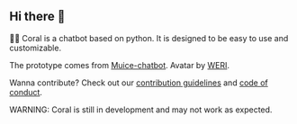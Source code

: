 ## Hi there 👋

🙋‍♀️ Coral is a chatbot based on python. It is designed to be easy to use and customizable.

The prototype comes from [Muice-chatbot](https://github.com/Moemu/Muice-Chatbot). Avatar by [WERI](https://www.pixiv.net/users/20728711).

Wanna contribute? Check out our [contribution guidelines](https://github.com/ProjectCoral/docs/blob/master/CONTRIBUTING.md) and [code of conduct](https://github.com/ProjectCoral/docs/blob/master/CODE_OF_CONDUCT.md).

WARNING: Coral is still in development and may not work as expected.
